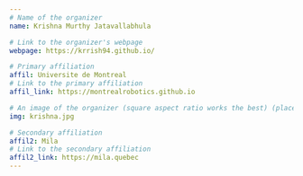 ```yaml
---
# Name of the organizer
name: Krishna Murthy Jatavallabhula

# Link to the organizer's webpage
webpage: https://krrish94.github.io/

# Primary affiliation
affil: Universite de Montreal
# Link to the primary affiliation
affil_link: https://montrealrobotics.github.io

# An image of the organizer (square aspect ratio works the best) (place in the `assets/img/organizers` directory)
img: krishna.jpg

# Secondary affiliation
affil2: Mila
# Link to the secondary affiliation
affil2_link: https://mila.quebec
---
```

